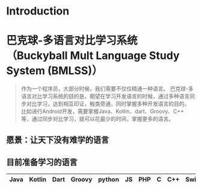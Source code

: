# Introduction
# 巴克球-多语言对比学习系统（Buckyball Mult Language Study System   (BMLSS)）
> 作为一个程序员，大部分时候，我们需要不仅仅精通一种语言。
巴克球-多语言对比学习系统的目的是，期望在学习开发语言的时候，通过多种语言同步对比学习，达到相互印证，触类旁通，同时掌握多种开发语言的目的。
比如进行Android开发，需要掌握Java、Kotlin、dart、Groovy、C++ 等，通过同步对比学习，就可以花最少的时间，掌握更多的语言。

## 愿景：让天下没有难学的语言

## 目前准备学习的语言

|Java | Kotlin | Dart | Groovy | python | JS | PHP | C | C++ | Swift |
|:----|:----|:----|:----|:----|:----|:----|:----|:----|:----|
